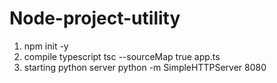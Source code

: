 # Node-project-utility

1. npm init -y
2. compile typescript
   tsc --sourceMap true app.ts
3. starting python server
    python -m SimpleHTTPServer 8080
